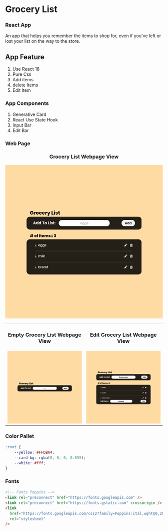 # Grocery List

### React App

An app that helps you remember the items to shop for, even if you've left or lost your list on the way to the store.

## App Feature

1. Use React 18
2. Pure Css
3. Add items
4. delete Items
5. Edit Item

### App Components

1. Generative Card
2. React Use State Hook
3. Input Bar
4. Edit Bar

### Web Page

<div align="center">
<h3> Grocery List Webpage View </h3>
<img src="./webpage.png" width=700>
</div>

<table align="center">
  <tr>
    <td align="center"><h3>Empty Grocery List Webpage View</h3></td>
     <td align="center"><h3>Edit Grocery List Webpage View</h3></td>
  </tr>
  <tr>
    <td align="center"><img src="./webpage-1.png" width=350></td>
    <td align="center"><img src="./webpage-2.png" width=350></td>
  </tr>
 </table>

### Color Pallet

```CSS
:root {
    --yellow: #FFDBA4;
    --card-bg: rgba(0, 0, 0, 0.859);
    --white: #fff;
}

```

### Fonts

```html
<!-- Fonts Poppins -->
<link rel="preconnect" href="https://fonts.googleapis.com" />
<link rel="preconnect" href="https://fonts.gstatic.com" crossorigin />
<link
  href="https://fonts.googleapis.com/css2?family=Poppins:ital,wght@0,200;0,400;0,600;0,800;0,900;1,200;1,400;1,600;1,800;1,900&display=swap"
  rel="stylesheet"
/>
```
